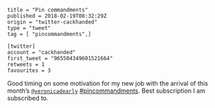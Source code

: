 ```
title = "Pin commandments"
published = 2018-02-19T08:32:29Z
origin = "twitter-cackhanded"
type = "tweet"
tag = [ "pincommandments",]

[twitter]
account = "cackhanded"
first_tweet = "965504349601521664"
retweets = 1
favourites = 3
```

Good timing on some motivation for my new job with the arrival of this month’s [`@veronicadearly`](https://twitter.com/veronicadearly) [#pincommandments](/tags/pincommandments/). Best subscription I am subscribed to.

<p class='image'><img src='https://mnf.m17s.net/2018/02/19/DWYpE1JX0AAIqjd.jpg' alt=''></p>

